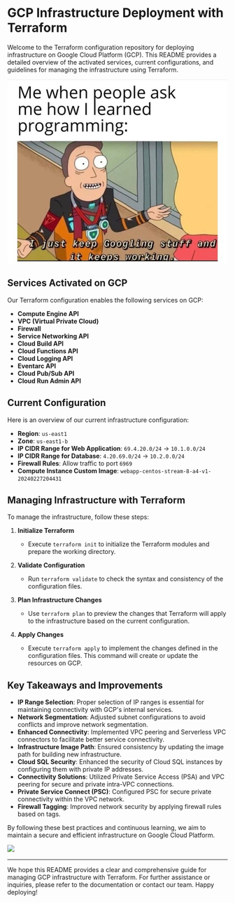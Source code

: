 # GCP Infrastructure Deployment with Terraform

Welcome to the Terraform configuration repository for deploying infrastructure on Google Cloud Platform (GCP). This README provides a detailed overview of the activated services, current configurations, and guidelines for managing the infrastructure using Terraform.

<img src="https://raw.githubusercontent.com/MegaCorp-Inc/.github/main/cc.jpg" />

## Services Activated on GCP

Our Terraform configuration enables the following services on GCP:

- **Compute Engine API**
- **VPC (Virtual Private Cloud)**
- **Firewall**
- **Service Networking API**
- **Cloud Build API**
- **Cloud Functions API**
- **Cloud Logging API**
- **Eventarc API**
- **Cloud Pub/Sub API**
- **Cloud Run Admin API**

## Current Configuration

Here is an overview of our current infrastructure configuration:

- **Region**: `us-east1`
- **Zone**: `us-east1-b`
- **IP CIDR Range for Web Application**: `69.4.20.0/24` -> `10.1.0.0/24`
- **IP CIDR Range for Database**: `4.20.69.0/24` -> `10.2.0.0/24`
- **Firewall Rules**: Allow traffic to port `6969`
- **Compute Instance Custom Image**: `webapp-centos-stream-8-a4-v1-20240227204431`

## Managing Infrastructure with Terraform

To manage the infrastructure, follow these steps:

1. **Initialize Terraform**
   - Execute `terraform init` to initialize the Terraform modules and prepare the working directory.

2. **Validate Configuration**
   - Run `terraform validate` to check the syntax and consistency of the configuration files.

3. **Plan Infrastructure Changes**
   - Use `terraform plan` to preview the changes that Terraform will apply to the infrastructure based on the current configuration.

4. **Apply Changes**
   - Execute `terraform apply` to implement the changes defined in the configuration files. This command will create or update the resources on GCP.

## Key Takeaways and Improvements

- **IP Range Selection**: Proper selection of IP ranges is essential for maintaining connectivity with GCP's internal services.
- **Network Segmentation**: Adjusted subnet configurations to avoid conflicts and improve network segmentation.
- **Enhanced Connectivity**: Implemented VPC peering and Serverless VPC connectors to facilitate better service connectivity.
- **Infrastructure Image Path**: Ensured consistency by updating the image path for building new infrastructure.
- **Cloud SQL Security**: Enhanced the security of Cloud SQL instances by configuring them with private IP addresses.
- **Connectivity Solutions**: Utilized Private Service Access (PSA) and VPC peering for secure and private intra-VPC connections.
- **Private Service Connect (PSC)**: Configured PSC for secure private connectivity within the VPC network.
- **Firewall Tagging**: Improved network security by applying firewall rules based on tags.

By following these best practices and continuous learning, we aim to maintain a secure and efficient infrastructure on Google Cloud Platform.

<img src="https://private-user-images.githubusercontent.com/144539453/326956327-a649c482-bdd1-4f13-8414-f9c0205e0c4a.png?jwt=eyJhbGciOiJIUzI1NiIsInR5cCI6IkpXVCJ9.eyJpc3MiOiJnaXRodWIuY29tIiwiYXVkIjoicmF3LmdpdGh1YnVzZXJjb250ZW50LmNvbSIsImtleSI6ImtleTUiLCJleHAiOjE3MjIwMjUyMDMsIm5iZiI6MTcyMjAyNDkwMywicGF0aCI6Ii8xNDQ1Mzk0NTMvMzI2OTU2MzI3LWE2NDljNDgyLWJkZDEtNGYxMy04NDE0LWY5YzAyMDVlMGM0YS5wbmc_WC1BbXotQWxnb3JpdGhtPUFXUzQtSE1BQy1TSEEyNTYmWC1BbXotQ3JlZGVudGlhbD1BS0lBVkNPRFlMU0E1M1BRSzRaQSUyRjIwMjQwNzI2JTJGdXMtZWFzdC0xJTJGczMlMkZhd3M0X3JlcXVlc3QmWC1BbXotRGF0ZT0yMDI0MDcyNlQyMDE1MDNaJlgtQW16LUV4cGlyZXM9MzAwJlgtQW16LVNpZ25hdHVyZT02NTJlNTE5MGE3ZGQyMTJiNDk2ZjI1NDgwNGEyMmQwOWU2OGY5Y2IyNDFiMzQyM2IyZTM3NTkxOGM2YjdhY2M0JlgtQW16LVNpZ25lZEhlYWRlcnM9aG9zdCZhY3Rvcl9pZD0wJmtleV9pZD0wJnJlcG9faWQ9MCJ9.p2J1SIKUJUPUC9b83H1ONjUOhPKOeM6RvwZemmzebbg" />

---

We hope this README provides a clear and comprehensive guide for managing GCP infrastructure with Terraform. For further assistance or inquiries, please refer to the documentation or contact our team. Happy deploying!
